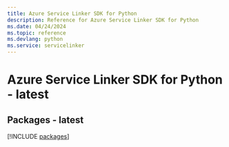 ```yaml
---
title: Azure Service Linker SDK for Python
description: Reference for Azure Service Linker SDK for Python
ms.date: 04/24/2024
ms.topic: reference
ms.devlang: python
ms.service: servicelinker
---
```

# Azure Service Linker SDK for Python - latest
## Packages - latest
[!INCLUDE [packages](service-linker-index.md)]